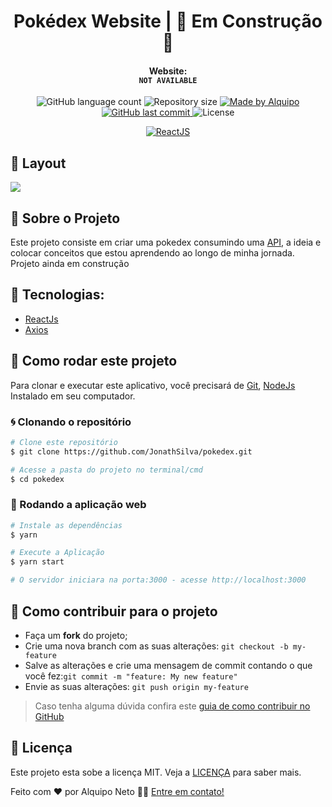 
# <div align="center">Pokédex Website | 🚧 Em Construção 🚧</div>

#### <div align="center"> Website: </br> ```NOT AVAILABLE```</div>



<p align="center">

<img alt="GitHub language count" src="https://img.shields.io/github/languages/count/JonathSilva/pokedex">

<img alt="Repository size" src="https://img.shields.io/github/repo-size/Alquipo/React-PokeDex">

<a href="https://www.linkedin.com/in/jonathsilva/">
    <img alt="Made by Alquipo" src="https://img.shields.io/badge/made%20by-JonathSilva-blue">
</a>

<a href="https://github.com/JonathSilva/pokedex/commits/main">
    <img alt="GitHub last commit" src="https://img.shields.io/github/last-commit/JonathSilva/pokedex?color=blue">
</a>

<img alt="License" src="https://img.shields.io/badge/license-MIT-brightgreen?color=blue">

</p>

<p align="center">

<a href="https://reactjs.org/">
  <img alt="ReactJS" src="https://img.shields.io/static/v1?color=blue&label=React&message=JS&?style=plastic&logo=React">
</a>

</p>

## 🎨 Layout

<img src="https://i.imgur.com/rVsFpbx.png">

## 🚀 Sobre o Projeto

Este projeto consiste em criar uma pokedex consumindo uma [API](pokeapi.co), a ideia e colocar conceitos que estou aprendendo ao longo de minha jornada. Projeto ainda em construção

## 🔨 Tecnologias:

- [ReactJs][reactjs]
- [Axios][axios]

## 🚀 Como rodar este projeto

Para clonar e executar este aplicativo, você precisará de [Git](https://git-scm.com), [NodeJs][nodejs] Instalado em seu computador.

### 🌀 Clonando o repositório

```bash
# Clone este repositório
$ git clone https://github.com/JonathSilva/pokedex.git

# Acesse a pasta do projeto no terminal/cmd
$ cd pokedex
```

### 🧭 Rodando a aplicação web

```bash
# Instale as dependências
$ yarn

# Execute a Aplicação
$ yarn start

# O servidor iniciara na porta:3000 - acesse http://localhost:3000
```

## 🤔 Como contribuir para o projeto

- Faça um **fork** do projeto;
- Crie uma nova branch com as suas alterações: `git checkout -b my-feature`
- Salve as alterações e crie uma mensagem de commit contando o que você fez:`git commit -m "feature: My new feature"`
- Envie as suas alterações: `git push origin my-feature`

> Caso tenha alguma dúvida confira este [guia de como contribuir no GitHub](https://github.com/firstcontributions/first-contributions)

## 📝 Licença

Este projeto esta sobe a licença MIT. Veja a [LICENÇA][license] para saber mais.

Feito com ❤️ por Alquipo Neto 👋🏽 [Entre em contato!](https://www.linkedin.com/in/jonathsilva)

[nodejs]: https://nodejs.org/
[express]: https://expressjs.com/
[uuidv4]: https://www.npmjs.com/package/uuidv4
[nodemon]: https://www.npmjs.com/package/nodemon
[rs]: https://rocketseat.com.br
[license]: https://opensource.org/licenses/MIT
[postgres]: https://www.postgresql.org/
[multer]: https://www.npmjs.com/package/multer
[reactjs]: https://reactjs.org/
[axios]: https://www.npmjs.com/package/axios
[babel]: https://babeljs.io/
[webpack]: https://webpack.js.org/
[rs]: https://rocketseat.com.br
[license]: https://opensource.org/licenses/MIT
[typescript]: https://www.typescriptlang.org/
